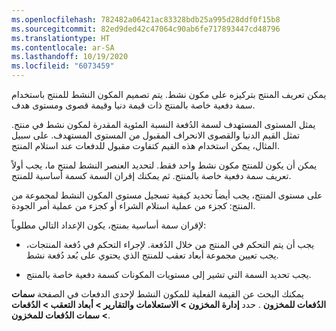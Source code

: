 ```yaml
---
ms.openlocfilehash: 782482a06421ac83328bdb25a995d28ddf0f15b8
ms.sourcegitcommit: 82ed9ded42c47064c90ab6fe717893447cd48796
ms.translationtype: HT
ms.contentlocale: ar-SA
ms.lasthandoff: 10/19/2020
ms.locfileid: "6073459"
---
```

يمكن تعريف المنتج بتركيزه على مكون نشط.
يتم تصميم المكون النشط للمنتج باستخدام سمة دفعية خاصة بالمنتج ذات قيمة دنيا وقيمة قصوى ومستوى هدف.

يمثل المستوى المستهدف لسمة الدُفعة النسبة المئوية المقدرة لمكون نشط في منتج. تمثل القيم الدنيا والقصوى الانحراف المقبول من المستوى المستهدف. على سبيل المثال، يمكن استخدام هذه القيم كتفاوت مقبول للدفعات عند استلام المنتج.

يمكن أن يكون للمنتج مكون نشط واحد فقط. لتحديد العنصر النشط لمنتج ما، يجب أولاً تعريف سمة دفعية خاصة بالمنتج. ثم يمكنك إقران السمة كسمة أساسية للمنتج.

على مستوى المنتج، يجب أيضاً تحديد كيفية تسجيل مستوى المكون النشط لمجموعة من المنتج: كجزء من عملية استلام الشراء أو كجزء من عملية أمر الجودة.

لإقران سمة أساسية بمنتج، يكون الإعداد التالي مطلوباً:

-   يجب أن يتم التحكم في المنتج من خلال الدُفعة. لإجراء التحكم في دُفعة المنتجات، يجب تعيين مجموعة أبعاد تعقب للمنتج الذي يحتوي على بُعد دُفعة نشط.

-   يجب تحديد السمة التي تشير إلى مستويات المكونات كسمة دفعية خاصة بالمنتج.

يمكنك البحث عن القيمة الفعلية للمكون النشط لإحدى الدفعات في الصفحة **سمات الدُفعات للمخزون** . حدد **إدارة المخزون > الاستعلامات والتقارير > أبعاد التعقب > الدُفعات > سمات الدُفعات للمخزون**.
